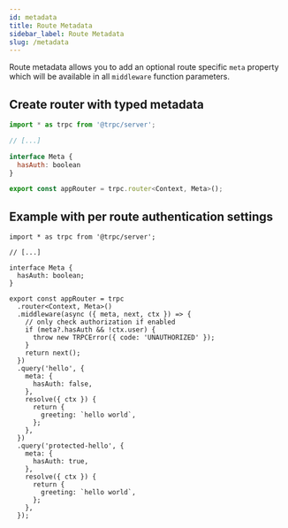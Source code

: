 ```yaml
---
id: metadata
title: Route Metadata
sidebar_label: Route Metadata
slug: /metadata
---
```


Route metadata allows you to add an optional route specific `meta` property which will be available in all `middleware` function parameters.

## Create router with typed metadata

```jsx
import * as trpc from '@trpc/server';

// [...]

interface Meta {
  hasAuth: boolean
}

export const appRouter = trpc.router<Context, Meta>();
```

## Example with per route authentication settings

```tsx title='server.ts'
import * as trpc from '@trpc/server';

// [...]

interface Meta {
  hasAuth: boolean;
}

export const appRouter = trpc
  .router<Context, Meta>()
  .middleware(async ({ meta, next, ctx }) => {
    // only check authorization if enabled
    if (meta?.hasAuth && !ctx.user) {
      throw new TRPCError({ code: 'UNAUTHORIZED' });
    }
    return next();
  })
  .query('hello', {
    meta: {
      hasAuth: false,
    },
    resolve({ ctx }) {
      return {
        greeting: `hello world`,
      };
    },
  })
  .query('protected-hello', {
    meta: {
      hasAuth: true,
    },
    resolve({ ctx }) {
      return {
        greeting: `hello world`,
      };
    },
  });
```
